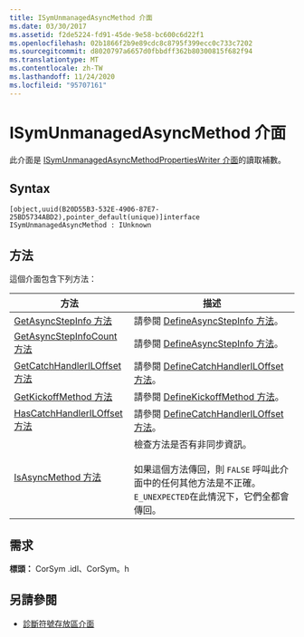 ```yaml
---
title: ISymUnmanagedAsyncMethod 介面
ms.date: 03/30/2017
ms.assetid: f2de5224-fd91-45de-9e58-bc600c6d22f1
ms.openlocfilehash: 02b1866f2b9e89cdc8c8795f399ecc0c733c7202
ms.sourcegitcommit: d8020797a6657d0fbbdff362b80300815f682f94
ms.translationtype: MT
ms.contentlocale: zh-TW
ms.lasthandoff: 11/24/2020
ms.locfileid: "95707161"
---
```

# <a name="isymunmanagedasyncmethod-interface"></a>ISymUnmanagedAsyncMethod 介面

此介面是 [ISymUnmanagedAsyncMethodPropertiesWriter 介面](isymunmanagedasyncmethodpropertieswriter-interface.md)的讀取補數。  
  
## <a name="syntax"></a>Syntax  
  
```idl  
[object,uuid(B20D55B3-532E-4906-87E7-25BD5734ABD2),pointer_default(unique)]interface ISymUnmanagedAsyncMethod : IUnknown  
```  
  
## <a name="methods"></a>方法  

 這個介面包含下列方法：  
  
|方法|描述|  
|------------|-----------------|  
|[GetAsyncStepInfo 方法](isymunmanagedasyncmethod-getasyncstepinfo-method.md)|請參閱 [DefineAsyncStepInfo 方法](isymunmanagedasyncmethodpropertieswriter-defineasyncstepinfo-method.md)。|  
|[GetAsyncStepInfoCount 方法](isymunmanagedasyncmethod-getasyncstepinfocount-method.md)|請參閱 [DefineAsyncStepInfo 方法](isymunmanagedasyncmethodpropertieswriter-defineasyncstepinfo-method.md)。|  
|[GetCatchHandlerILOffset 方法](isymunmanagedasyncmethod-getcatchhandleriloffset-method.md)|請參閱 [DefineCatchHandlerILOffset 方法](isymunmanagedasyncmethodpropertieswriter-definecatchhandleriloffset-method.md)。|  
|[GetKickoffMethod 方法](isymunmanagedasyncmethod-getkickoffmethod-method.md)|請參閱 [DefineKickoffMethod 方法](isymunmanagedasyncmethodpropertieswriter-definekickoffmethod-method.md)。|  
|[HasCatchHandlerILOffset 方法](isymunmanagedasyncmethod-hascatchhandleriloffset-method.md)|請參閱 [DefineCatchHandlerILOffset 方法](isymunmanagedasyncmethodpropertieswriter-definecatchhandleriloffset-method.md)。|  
|[IsAsyncMethod 方法](isymunmanagedasyncmethod-isasyncmethod-method.md)|檢查方法是否有非同步資訊。<br /><br /> 如果這個方法傳回，則 `FALSE` 呼叫此介面中的任何其他方法是不正確。 `E_UNEXPECTED`在此情況下，它們全都會傳回。|  
  
## <a name="requirements"></a>需求  

 **標頭：** CorSym .idl、CorSym。h  
  
## <a name="see-also"></a>另請參閱

- [診斷符號存放區介面](diagnostics-symbol-store-interfaces.md)
